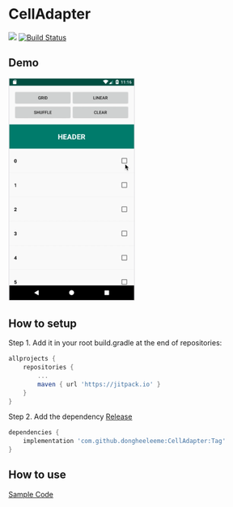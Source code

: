 # CellAdapter
[![](https://jitpack.io/v/dongheeleeme/CellAdapter.svg)](https://jitpack.io/#dongheeleeme/CellAdapter)
[![Build Status](https://travis-ci.org/dongheeleeme/CellAdapter.svg?branch=master)](https://travis-ci.org/dongheeleeme/CellAdapter)

## Demo
<img src="./art/demo.gif" width="250px"/>

## How to setup
Step 1. Add it in your root build.gradle at the end of repositories:
```groovy
allprojects {
    repositories {
        ...
        maven { url 'https://jitpack.io' }
    }
}
```
	
Step 2. Add the dependency
[Release](https://github.com/dongheeleeme/CellAdapter/releases)
```groovy
dependencies {
    implementation 'com.github.dongheeleeme:CellAdapter:Tag'
}
```

## How to use
[Sample Code](https://github.com/dongheeleeme/CellAdapter/tree/master/app)
